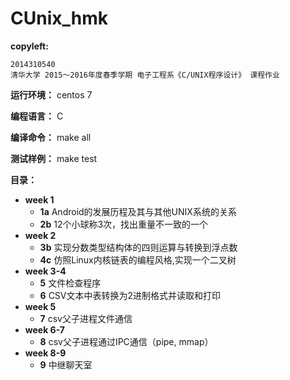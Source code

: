 # CUnix_hmk

**copyleft:**  

    2014310540  
    清华大学 2015～2016年度春季学期 电子工程系《C/UNIX程序设计》 课程作业  


**运行环境：** centos 7

**编程语言：** C

**编译命令：** make all

**测试样例：** make test

**目录：**

- **week 1**
  - **1a** Android的发展历程及其与其他UNIX系统的关系
  - **2b** 12个小球称3次，找出重量不一致的一个
- **week 2**
  - **3b** 实现分数类型结构体的四则运算与转换到浮点数
  - **4c** 仿照Linux内核链表的编程风格,实现一个二叉树                     
- **week 3-4**
  - **5** 文件检查程序
  - **6** CSV文本中表转换为2进制格式并读取和打印
- **week 5**
  - **7** csv父子进程文件通信
- **week 6-7**
  - **8** csv父子进程通过IPC通信（pipe, mmap）
- **week 8-9**
  - **9** 中继聊天室
